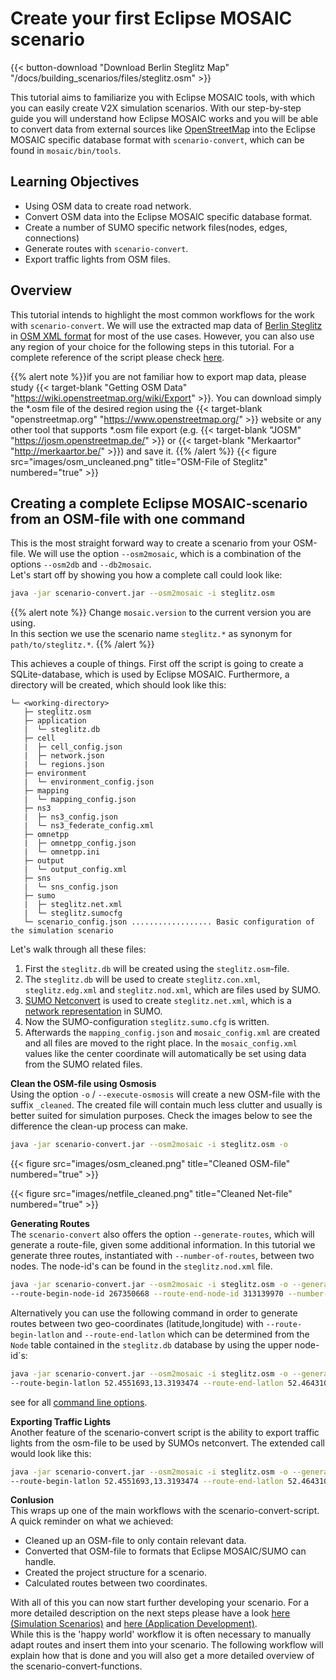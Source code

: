 # Create your first Eclipse MOSAIC scenario

{{< button-download "Download Berlin Steglitz Map" "/docs/building_scenarios/files/steglitz.osm" >}}

This tutorial aims to familiarize you with Eclipse MOSAIC tools, with which you can easily create V2X simulation scenarios. With our step-by-step guide you will understand how Eclipse MOSAIC works and you will be able to convert data from external sources like [OpenStreetMap](https://www.openstreetmap.org) into the Eclipse MOSAIC specific database format with `scenario-convert`, which can be found in `mosaic/bin/tools`. 

## Learning Objectives 

* Using OSM data to create road network.
* Convert OSM data into the Eclipse MOSAIC specific database format.
* Create a number of SUMO specific network files(nodes, edges, connections)
* Generate routes with `scenario-convert`.
* Export traffic lights from OSM files.

## Overview

This tutorial intends to highlight the most common workflows for the work with `scenario-convert`. We will use the extracted map data of <a href="/docs/building_scenarios/files/steglitz.osm" download>Berlin Steglitz</a> in [OSM XML format](https://wiki.openstreetmap.org/wiki/OSM_file_formats) for most of the use cases. However, you can also use any region of your choice for the following steps in this tutorial. For a complete reference of the script please check [here](/docs/building_scenarios/scenario_convert/#reference-documentation-for-scenario-convert).

{{% alert note %}}if you are not familiar how to export map data, please study {{< target-blank "Getting OSM Data" "https://wiki.openstreetmap.org/wiki/Export" >}}. You can download simply the *.osm file of the desired region using the {{< target-blank "openstreetmap.org" "https://www.openstreetmap.org/" >}} 
website or any other tool that supports *.osm file export (e.g.  {{< target-blank "JOSM" "https://josm.openstreetmap.de/" >}} or {{< target-blank "Merkaartor" "http://merkaartor.be/" >}}) and save it. {{% /alert %}}
{{< figure src="images/osm_uncleaned.png" title="OSM-File of Steglitz" numbered="true" >}}

## Creating a complete Eclipse MOSAIC-scenario from an OSM-file with one command

This is the most straight forward way to create a scenario from your OSM-file.
We will use the option `--osm2mosaic`, which is a combination of the options `--osm2db`
and `--db2mosaic`.  
Let's start off by showing you how a complete call could look like:

```bash
java -jar scenario-convert.jar --osm2mosaic -i steglitz.osm
```

{{% alert note %}}
Change `mosaic.version` to the current version you are using.  
In this section we use the scenario name `steglitz.*` as synonym for `path/to/steglitz.*`.
{{% /alert %}}

This achieves a couple of things. First off the script is going to create a SQLite-database,
which is used by Eclipse MOSAIC. Furthermore, a directory will be created, which should look like this:

```FOLDER
└─ <working-directory>
   ├─ steglitz.osm
   ├─ application
   |  └─ steglitz.db
   ├─ cell
   |  ├─ cell_config.json
   |  ├─ network.json
   |  └─ regions.json
   ├─ environment
   |  └─ environment_config.json
   ├─ mapping
   |  └─ mapping_config.json
   ├─ ns3
   |  ├─ ns3_config.json
   |  └─ ns3_federate_config.xml
   ├─ omnetpp
   |  ├─ omnetpp_config.json
   |  └─ omnetpp.ini      
   ├─ output
   |  └─ output_config.xml
   ├─ sns
   |  └─ sns_config.json
   ├─ sumo
   |  ├─ steglitz.net.xml
   |  └─ steglitz.sumocfg
   └─ scenario_config.json .................. Basic configuration of the simulation scenario
```

Let's walk through all these files:
1. First the `steglitz.db` will be created using the `steglitz.osm`-file.
2. The `steglitz.db` will be used to create `steglitz.con.xml`, `steglitz.edg.xml` and `steglitz.nod.xml`, which are files used by SUMO.
3. [SUMO Netconvert](https://sumo.dlr.de/wiki/NETCONVERT) is used to create `steglitz.net.xml`, which is a [network representation](https://sumo.dlr.de/wiki/Networks/SUMO_Road_Networks) in SUMO.
4. Now the SUMO-configuration `steglitz.sumo.cfg` is written.
5. Afterwards the `mapping_config.json` and `mosaic_config.xml` are created and all files are moved to the right place.
In the `mosaic_config.xml` values like the center coordinate will automatically be set using data from the SUMO related files.

__Clean the OSM-file using Osmosis__  
Using the option `-o` / `--execute-osmosis` will create a new OSM-file with the suffix `_cleaned`. The created
file will contain much less clutter and usually is better suited for simulation purposes.
Check the images below to see the difference the clean-up process can make.
```bash
java -jar scenario-convert.jar --osm2mosaic -i steglitz.osm -o
```
{{< figure src="images/osm_cleaned.png" title="Cleaned OSM-file" numbered="true" >}}

{{< figure src="images/netfile_cleaned.png" title="Cleaned Net-file" numbered="true" >}}


__Generating Routes__  
The `scenario-convert` also offers the option `--generate-routes`, which will generate a route-file, given some additional information. In this tutorial we generate three routes, instantiated with `--number-of-routes`, between two nodes. The node-id's can be found in the `steglitz.nod.xml` file. 

```bash
java -jar scenario-convert.jar --osm2mosaic -i steglitz.osm -o --generate-routes
--route-begin-node-id 267350668 --route-end-node-id 313139970 --number-of-routes 3
```

Alternatively you can use the following command in order to generate routes between two geo-coordinates (latitude,longitude) with `--route-begin-latlon` and `--route-end-latlon` which can be determined from the `Node` table contained in the `steglitz.db` database by using the upper node-id`s:

```bash
java -jar scenario-convert.jar --osm2mosaic -i steglitz.osm -o --generate-routes
--route-begin-latlon 52.4551693,13.3193474 --route-end-latlon 52.4643101,13.3206834 --number-of-routes 3
```



see for all [command line options](/docs/building_scenarios/scenario_convert/#reference-documentation-for-scenario-convert).

__Exporting Traffic Lights__  
Another feature of the scenario-convert script is the ability to export traffic lights from the osm-file to
be used by SUMOs netconvert. The extended call would look like this:
```bash
java -jar scenario-convert.jar --osm2mosaic -i steglitz.osm -o --generate-routes
--route-begin-latlon 52.4551693,13.3193474 --route-end-latlon 52.4643101,13.3206834 --number-of-routes 3
```

__Conlusion__  
This wraps up one of the main workflows with the scenario-convert-script.
A quick reminder on what we achieved:
- Cleaned up an OSM-file to only contain relevant data.
- Converted that OSM-file to formats that Eclipse MOSAIC/SUMO can handle.
- Created the project structure for a scenario.
- Calculated routes between two coordinates.

With all of this you can now start further developing your scenario. For a more detailed description on the next steps
please have a look [here (Simulation Scenarios)](/docs/building_scenarios/scenarios/) and 
[here (Application Development)](/docs/building_scenarios/application_development/).  
While this is the 'happy world' workflow it is often necessary to manually adapt routes and
insert them into your scenario. The following workflow
will explain how that is done and you will also get a more detailed overview of the scenario-convert-functions.

